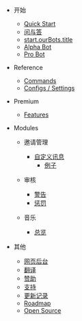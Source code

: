 - 开始

  - [Quick Start](/zh-CN/getting-started/quick-start.md)
  - [问与答](/zh-CN/getting-started/faq.md)
  - [start.ourBots.title](/zh-CN/getting-started/our-bots.md)
  - [Alpha Bot](/zh-CN/getting-started/alpha.md)
  - [Pro Bot](/zh-CN/getting-started/pro.md)

- Reference

  - [Commands](/zh-CN/reference/commands.md)
  - [Configs / Settings](/zh-CN/reference/settings.md)

- Premium

  - [Features](/zh-CN/premium/features.md)

- Modules

  - 邀请管理

    - [自定义讯息](/zh-CN/modules/invites/custom-messages.md)
      - [例子](/zh-CN/modules/invites/examples.md)

  - 审核

    - [警告](/zh-CN/modules/moderation/strikes.md)
    - [惩罚](/zh-CN/modules/moderation/punishments.md)

  - 音乐

    - [总览](/zh-CN/modules/music/overview.md)

- 其他

  - [网页后台](/zh-CN/other/webpanel.md)
  - [翻译](/zh-CN/other/translations.md)
  - [赞助](/zh-CN/other/donating.md)
  - [支持](/zh-CN/other/support.md)
  - [更新记录](/zh-CN/other/changelog.md)
  - [Roadmap](/zh-CN/other/roadmap.md)
  - [Open Source](/zh-CN/other/open-source.md)
